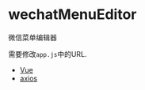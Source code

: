 # wechatMenuEditor
微信菜单编辑器

需要修改`app.js`中的URL.


+ [Vue](https://github.com/vuejs/vue)
+ [axios](https://github.com/mzabriskie/axios)